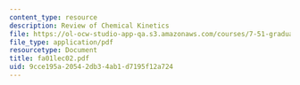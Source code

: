 ```yaml
---
content_type: resource
description: Review of Chemical Kinetics
file: https://ol-ocw-studio-app-qa.s3.amazonaws.com/courses/7-51-graduate-biochemistry-fall-2001/9cce195a20542db34ab1d7195f12a724_fa01lec02.pdf
file_type: application/pdf
resourcetype: Document
title: fa01lec02.pdf
uid: 9cce195a-2054-2db3-4ab1-d7195f12a724
---
```

